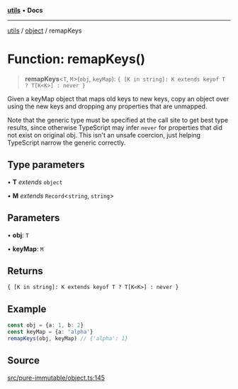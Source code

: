 [**utils**](../../../README.md) • **Docs**

***

[utils](../../../globals.md) / [object](../README.md) / remapKeys

# Function: remapKeys()

> **remapKeys**\<`T`, `M`\>(`obj`, `keyMap`): `{ [K in string]: K extends keyof T ? T[K<K>] : never }`

Given a keyMap object that maps old keys to new keys, copy an object over
using the new keys and dropping any properties that are unmapped.

Note that the generic type must be specified at the call site to get best type results,
since otherwise TypeScript may infer `never` for properties that did not exist on original obj.
This isn't an unsafe coercion, just helping TypeScript narrow the generic correctly.

## Type parameters

• **T** *extends* `object`

• **M** *extends* `Record`\<`string`, `string`\>

## Parameters

• **obj**: `T`

• **keyMap**: `M`

## Returns

`{ [K in string]: K extends keyof T ? T[K<K>] : never }`

## Example

```ts
const obj = {a: 1, b: 2}
const keyMap = {a: 'alpha'}
remapKeys(obj, keyMap) // {'alpha': 1}
```

## Source

[src/pure-immutable/object.ts:145](https://github.com/alpinisme/utils/blob/825f78da0ace828df12ea4d598fd95fa96ee25f5/src/pure-immutable/object.ts#L145)
